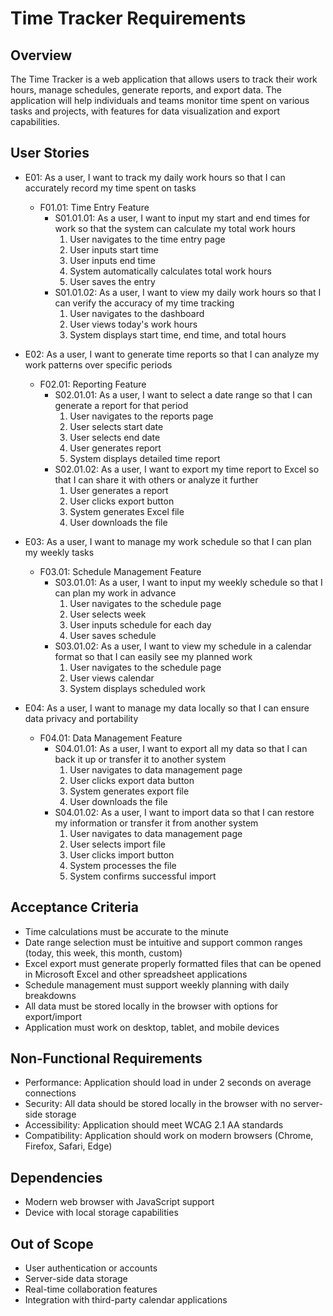 # Time Tracker Requirements

## Overview
The Time Tracker is a web application that allows users to track their work hours, manage schedules, generate reports, and export data. The application will help individuals and teams monitor time spent on various tasks and projects, with features for data visualization and export capabilities.

## User Stories
- E01: As a user, I want to track my daily work hours so that I can accurately record my time spent on tasks
  - F01.01: Time Entry Feature
    - S01.01.01: As a user, I want to input my start and end times for work so that the system can calculate my total work hours
      1. User navigates to the time entry page
      2. User inputs start time
      3. User inputs end time
      4. System automatically calculates total work hours
      5. User saves the entry
    - S01.01.02: As a user, I want to view my daily work hours so that I can verify the accuracy of my time tracking
      1. User navigates to the dashboard
      2. User views today's work hours
      3. System displays start time, end time, and total hours

- E02: As a user, I want to generate time reports so that I can analyze my work patterns over specific periods
  - F02.01: Reporting Feature
    - S02.01.01: As a user, I want to select a date range so that I can generate a report for that period
      1. User navigates to the reports page
      2. User selects start date
      3. User selects end date
      4. User generates report
      5. System displays detailed time report
    - S02.01.02: As a user, I want to export my time report to Excel so that I can share it with others or analyze it further
      1. User generates a report
      2. User clicks export button
      3. System generates Excel file
      4. User downloads the file

- E03: As a user, I want to manage my work schedule so that I can plan my weekly tasks
  - F03.01: Schedule Management Feature
    - S03.01.01: As a user, I want to input my weekly schedule so that I can plan my work in advance
      1. User navigates to the schedule page
      2. User selects week
      3. User inputs schedule for each day
      4. User saves schedule
    - S03.01.02: As a user, I want to view my schedule in a calendar format so that I can easily see my planned work
      1. User navigates to the schedule page
      2. User views calendar
      3. System displays scheduled work

- E04: As a user, I want to manage my data locally so that I can ensure data privacy and portability
  - F04.01: Data Management Feature
    - S04.01.01: As a user, I want to export all my data so that I can back it up or transfer it to another system
      1. User navigates to data management page
      2. User clicks export data button
      3. System generates export file
      4. User downloads the file
    - S04.01.02: As a user, I want to import data so that I can restore my information or transfer it from another system
      1. User navigates to data management page
      2. User selects import file
      3. User clicks import button
      4. System processes the file
      5. System confirms successful import

## Acceptance Criteria
- Time calculations must be accurate to the minute
- Date range selection must be intuitive and support common ranges (today, this week, this month, custom)
- Excel export must generate properly formatted files that can be opened in Microsoft Excel and other spreadsheet applications
- Schedule management must support weekly planning with daily breakdowns
- All data must be stored locally in the browser with options for export/import
- Application must work on desktop, tablet, and mobile devices

## Non-Functional Requirements
- Performance: Application should load in under 2 seconds on average connections
- Security: All data should be stored locally in the browser with no server-side storage
- Accessibility: Application should meet WCAG 2.1 AA standards
- Compatibility: Application should work on modern browsers (Chrome, Firefox, Safari, Edge)

## Dependencies
- Modern web browser with JavaScript support
- Device with local storage capabilities

## Out of Scope
- User authentication or accounts
- Server-side data storage
- Real-time collaboration features
- Integration with third-party calendar applications